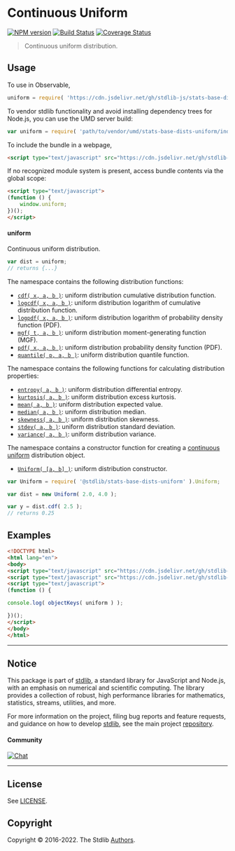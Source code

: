<!--

@license Apache-2.0

Copyright (c) 2018 The Stdlib Authors.

Licensed under the Apache License, Version 2.0 (the "License");
you may not use this file except in compliance with the License.
You may obtain a copy of the License at

   http://www.apache.org/licenses/LICENSE-2.0

Unless required by applicable law or agreed to in writing, software
distributed under the License is distributed on an "AS IS" BASIS,
WITHOUT WARRANTIES OR CONDITIONS OF ANY KIND, either express or implied.
See the License for the specific language governing permissions and
limitations under the License.

-->

# Continuous Uniform

[![NPM version][npm-image]][npm-url] [![Build Status][test-image]][test-url] [![Coverage Status][coverage-image]][coverage-url] <!-- [![dependencies][dependencies-image]][dependencies-url] -->

> Continuous uniform distribution.



<section class="usage">

## Usage

To use in Observable,

```javascript
uniform = require( 'https://cdn.jsdelivr.net/gh/stdlib-js/stats-base-dists-uniform@umd/browser.js' )
```

To vendor stdlib functionality and avoid installing dependency trees for Node.js, you can use the UMD server build:

```javascript
var uniform = require( 'path/to/vendor/umd/stats-base-dists-uniform/index.js' )
```

To include the bundle in a webpage,

```html
<script type="text/javascript" src="https://cdn.jsdelivr.net/gh/stdlib-js/stats-base-dists-uniform@umd/browser.js"></script>
```

If no recognized module system is present, access bundle contents via the global scope:

```html
<script type="text/javascript">
(function () {
    window.uniform;
})();
</script>
```

#### uniform

Continuous uniform distribution.

```javascript
var dist = uniform;
// returns {...}
```

The namespace contains the following distribution functions:

<!-- <toc pattern="*+(cdf|pdf|mgf|quantile)*"> -->

<div class="namespace-toc">

-   <span class="signature">[`cdf( x, a, b )`][@stdlib/stats/base/dists/uniform/cdf]</span><span class="delimiter">: </span><span class="description">uniform distribution cumulative distribution function.</span>
-   <span class="signature">[`logcdf( x, a, b )`][@stdlib/stats/base/dists/uniform/logcdf]</span><span class="delimiter">: </span><span class="description">uniform distribution logarithm of cumulative distribution function.</span>
-   <span class="signature">[`logpdf( x, a, b )`][@stdlib/stats/base/dists/uniform/logpdf]</span><span class="delimiter">: </span><span class="description">uniform distribution logarithm of probability density function (PDF).</span>
-   <span class="signature">[`mgf( t, a, b )`][@stdlib/stats/base/dists/uniform/mgf]</span><span class="delimiter">: </span><span class="description">uniform distribution moment-generating function (MGF).</span>
-   <span class="signature">[`pdf( x, a, b )`][@stdlib/stats/base/dists/uniform/pdf]</span><span class="delimiter">: </span><span class="description">uniform distribution probability density function (PDF).</span>
-   <span class="signature">[`quantile( p, a, b )`][@stdlib/stats/base/dists/uniform/quantile]</span><span class="delimiter">: </span><span class="description">uniform distribution quantile function.</span>

</div>

<!-- </toc> -->

The namespace contains the following functions for calculating distribution properties:

<!-- <toc pattern="*+(entropy|kurtosis|mean|median|mode|skewness|stdev|variance)*"> -->

<div class="namespace-toc">

-   <span class="signature">[`entropy( a, b )`][@stdlib/stats/base/dists/uniform/entropy]</span><span class="delimiter">: </span><span class="description">uniform distribution differential entropy.</span>
-   <span class="signature">[`kurtosis( a, b )`][@stdlib/stats/base/dists/uniform/kurtosis]</span><span class="delimiter">: </span><span class="description">uniform distribution excess kurtosis.</span>
-   <span class="signature">[`mean( a, b )`][@stdlib/stats/base/dists/uniform/mean]</span><span class="delimiter">: </span><span class="description">uniform distribution expected value.</span>
-   <span class="signature">[`median( a, b )`][@stdlib/stats/base/dists/uniform/median]</span><span class="delimiter">: </span><span class="description">uniform distribution median.</span>
-   <span class="signature">[`skewness( a, b )`][@stdlib/stats/base/dists/uniform/skewness]</span><span class="delimiter">: </span><span class="description">uniform distribution skewness.</span>
-   <span class="signature">[`stdev( a, b )`][@stdlib/stats/base/dists/uniform/stdev]</span><span class="delimiter">: </span><span class="description">uniform distribution standard deviation.</span>
-   <span class="signature">[`variance( a, b )`][@stdlib/stats/base/dists/uniform/variance]</span><span class="delimiter">: </span><span class="description">uniform distribution variance.</span>

</div>

<!-- </toc> -->

The namespace contains a constructor function for creating a [continuous uniform][uniform-distribution] distribution object.

<!-- <toc pattern="*ctor*"> -->

<div class="namespace-toc">

-   <span class="signature">[`Uniform( [a, b] )`][@stdlib/stats/base/dists/uniform/ctor]</span><span class="delimiter">: </span><span class="description">uniform distribution constructor.</span>

</div>

<!-- </toc> -->

```javascript
var Uniform = require( '@stdlib/stats-base-dists-uniform' ).Uniform;

var dist = new Uniform( 2.0, 4.0 );

var y = dist.cdf( 2.5 );
// returns 0.25
```

</section>

<!-- /.usage -->

<section class="examples">

## Examples

<!-- TODO: better examples -->

<!-- eslint no-undef: "error" -->

```html
<!DOCTYPE html>
<html lang="en">
<body>
<script type="text/javascript" src="https://cdn.jsdelivr.net/gh/stdlib-js/utils-keys@umd/browser.js"></script>
<script type="text/javascript" src="https://cdn.jsdelivr.net/gh/stdlib-js/stats-base-dists-uniform@umd/browser.js"></script>
<script type="text/javascript">
(function () {

console.log( objectKeys( uniform ) );

})();
</script>
</body>
</html>
```

</section>

<!-- /.examples -->

<!-- Section for related `stdlib` packages. Do not manually edit this section, as it is automatically populated. -->

<section class="related">

</section>

<!-- /.related -->

<!-- Section for all links. Make sure to keep an empty line after the `section` element and another before the `/section` close. -->


<section class="main-repo" >

* * *

## Notice

This package is part of [stdlib][stdlib], a standard library for JavaScript and Node.js, with an emphasis on numerical and scientific computing. The library provides a collection of robust, high performance libraries for mathematics, statistics, streams, utilities, and more.

For more information on the project, filing bug reports and feature requests, and guidance on how to develop [stdlib][stdlib], see the main project [repository][stdlib].

#### Community

[![Chat][chat-image]][chat-url]

---

## License

See [LICENSE][stdlib-license].


## Copyright

Copyright &copy; 2016-2022. The Stdlib [Authors][stdlib-authors].

</section>

<!-- /.stdlib -->

<!-- Section for all links. Make sure to keep an empty line after the `section` element and another before the `/section` close. -->

<section class="links">

[npm-image]: http://img.shields.io/npm/v/@stdlib/stats-base-dists-uniform.svg
[npm-url]: https://npmjs.org/package/@stdlib/stats-base-dists-uniform

[test-image]: https://github.com/stdlib-js/stats-base-dists-uniform/actions/workflows/test.yml/badge.svg?branch=v0.0.7
[test-url]: https://github.com/stdlib-js/stats-base-dists-uniform/actions/workflows/test.yml?query=branch:v0.0.7

[coverage-image]: https://img.shields.io/codecov/c/github/stdlib-js/stats-base-dists-uniform/main.svg
[coverage-url]: https://codecov.io/github/stdlib-js/stats-base-dists-uniform?branch=main

<!--

[dependencies-image]: https://img.shields.io/david/stdlib-js/stats-base-dists-uniform.svg
[dependencies-url]: https://david-dm.org/stdlib-js/stats-base-dists-uniform/main

-->

[chat-image]: https://img.shields.io/gitter/room/stdlib-js/stdlib.svg
[chat-url]: https://gitter.im/stdlib-js/stdlib/

[stdlib]: https://github.com/stdlib-js/stdlib

[stdlib-authors]: https://github.com/stdlib-js/stdlib/graphs/contributors

[umd]: https://github.com/umdjs/umd
[es-module]: https://developer.mozilla.org/en-US/docs/Web/JavaScript/Guide/Modules

[deno-url]: https://github.com/stdlib-js/stats-base-dists-uniform/tree/deno
[umd-url]: https://github.com/stdlib-js/stats-base-dists-uniform/tree/umd
[esm-url]: https://github.com/stdlib-js/stats-base-dists-uniform/tree/esm
[branches-url]: https://github.com/stdlib-js/stats-base-dists-uniform/blob/main/branches.md

[stdlib-license]: https://raw.githubusercontent.com/stdlib-js/stats-base-dists-uniform/main/LICENSE

[uniform-distribution]: https://en.wikipedia.org/wiki/Uniform_distribution_%28continuous%29

<!-- <toc-links> -->

[@stdlib/stats/base/dists/uniform/ctor]: https://github.com/stdlib-js/stats-base-dists-uniform-ctor/tree/umd

[@stdlib/stats/base/dists/uniform/entropy]: https://github.com/stdlib-js/stats-base-dists-uniform-entropy/tree/umd

[@stdlib/stats/base/dists/uniform/kurtosis]: https://github.com/stdlib-js/stats-base-dists-uniform-kurtosis/tree/umd

[@stdlib/stats/base/dists/uniform/mean]: https://github.com/stdlib-js/stats-base-dists-uniform-mean/tree/umd

[@stdlib/stats/base/dists/uniform/median]: https://github.com/stdlib-js/stats-base-dists-uniform-median/tree/umd

[@stdlib/stats/base/dists/uniform/skewness]: https://github.com/stdlib-js/stats-base-dists-uniform-skewness/tree/umd

[@stdlib/stats/base/dists/uniform/stdev]: https://github.com/stdlib-js/stats-base-dists-uniform-stdev/tree/umd

[@stdlib/stats/base/dists/uniform/variance]: https://github.com/stdlib-js/stats-base-dists-uniform-variance/tree/umd

[@stdlib/stats/base/dists/uniform/cdf]: https://github.com/stdlib-js/stats-base-dists-uniform-cdf/tree/umd

[@stdlib/stats/base/dists/uniform/logcdf]: https://github.com/stdlib-js/stats-base-dists-uniform-logcdf/tree/umd

[@stdlib/stats/base/dists/uniform/logpdf]: https://github.com/stdlib-js/stats-base-dists-uniform-logpdf/tree/umd

[@stdlib/stats/base/dists/uniform/mgf]: https://github.com/stdlib-js/stats-base-dists-uniform-mgf/tree/umd

[@stdlib/stats/base/dists/uniform/pdf]: https://github.com/stdlib-js/stats-base-dists-uniform-pdf/tree/umd

[@stdlib/stats/base/dists/uniform/quantile]: https://github.com/stdlib-js/stats-base-dists-uniform-quantile/tree/umd

<!-- </toc-links> -->

</section>

<!-- /.links -->
